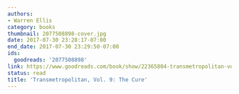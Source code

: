 ```yaml
---
authors:
- Warren Ellis
category: books
thumbnail: 2077508898-cover.jpg
date: 2017-07-30 23:28:17-07:00
end_date: 2017-07-30 23:29:50-07:00
ids:
  goodreads: '2077508898'
link: https://www.goodreads.com/book/show/22365804-transmetropolitan-vol-9
status: read
title: 'Transmetropolitan, Vol. 9: The Cure'
---
```

